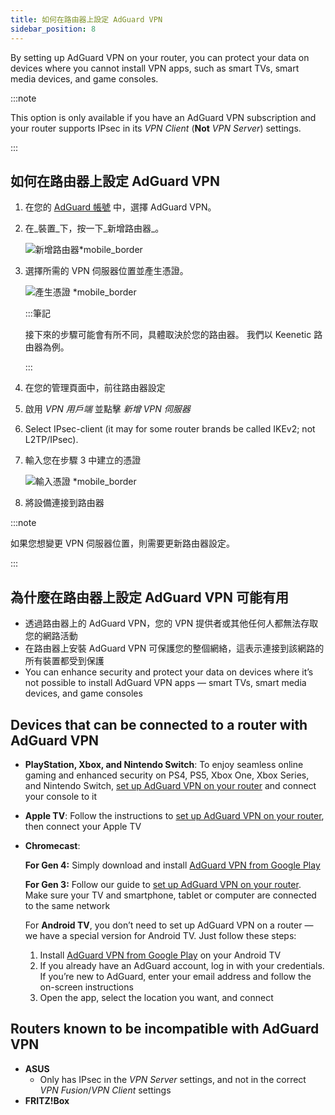 ```yaml
---
title: 如何在路由器上設定 AdGuard VPN
sidebar_position: 8
---
```


By setting up AdGuard VPN on your router, you can protect your data on devices where you cannot install VPN apps, such as smart TVs, smart media devices, and game consoles.

:::note

This option is only available if you have an AdGuard VPN subscription and your router supports IPsec in its _VPN Client_ (**Not** _VPN Server_) settings.

:::

## 如何在路由器上設定 AdGuard VPN

1. 在您的 [AdGuard 帳號](https://auth.adguard.com/login.html) 中，選擇 AdGuard VPN。

2. 在_裝置_下，按一下_新增路由器_。

   ![新增路由器\*mobile\_border](https://cdn.adguardvpn.com/content/kb/vpn/general/2_year.jpg)

3. 選擇所需的 VPN 伺服器位置並產生憑證。

   ![產生憑證 \*mobile\_border](https://cdn.adguardvpn.com/content/kb/vpn/general/configure_router.png)

   :::筆記

   接下來的步驟可能會有所不同，具體取決於您的路由器。 我們以 Keenetic 路由器為例。

   :::

4. 在您的管理頁面中，前往路由器設定

5. 啟用 _VPN 用戶端_ 並點擊 _新增 VPN 伺服器_

6. Select IPsec-client (it may for some router brands be called IKEv2; not L2TP/IPsec).

7. 輸入您在步驟 3 中建立的憑證

   ![輸入憑證 \*mobile\_border](https://cdn.adguardvpn.com/content/kb/vpn/general/vpn_connection.jpg)

8. 將設備連接到路由器

:::note

如果您想變更 VPN 伺服器位置，則需要更新路由器設定。

:::

## 為什麼在路由器上設定 AdGuard VPN 可能有用

- 透過路由器上的 AdGuard VPN，您的 VPN 提供者或其他任何人都無法存取您的網路活動
- 在路由器上安裝 AdGuard VPN 可保護您的整個網絡，這表示連接到該網路的所有裝置都受到保護
- You can enhance security and protect your data on devices where it’s not possible to install AdGuard VPN apps — smart TVs, smart media devices, and game consoles

## Devices that can be connected to a router with AdGuard VPN

- **PlayStation, Xbox, and Nintendo Switch**: To enjoy seamless online gaming and enhanced security on PS4, PS5, Xbox One, Xbox Series, and Nintendo Switch, [set up AdGuard VPN on your router](#how-to-set-up-adguard-vpn-on-your-router) and connect your console to it

- **Apple TV**: Follow the instructions to [set up AdGuard VPN on your router](#how-to-set-up-adguard-vpn-on-your-router), then connect your Apple TV

- **Chromecast**:

  **For Gen 4:** Simply download and install [AdGuard VPN from Google Play](https://play.google.com/store/apps/details?id=com.adguard.vpn)

  **For Gen 3:** Follow our guide to [set up AdGuard VPN on your router](#how-to-set-up-adguard-vpn-on-your-router). Make sure your TV and smartphone, tablet or computer are connected to the same network

  For **Android TV**, you don’t need to set up AdGuard VPN on a router — we have a special version for Android TV. Just follow these steps:

  1. Install [AdGuard VPN from Google Play](https://play.google.com/store/apps/details?id=com.adguard.vpn) on your Android TV
  2. If you already have an AdGuard account, log in with your credentials. If you’re new to AdGuard, enter your email address and follow the on-screen instructions
  3. Open the app, select the location you want, and connect

## Routers known to be incompatible with AdGuard VPN

- **ASUS**
  - Only has IPsec in the _VPN Server_ settings, and not in the correct _VPN Fusion_/_VPN Client_ settings
- **FRITZ!Box**
